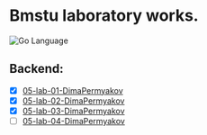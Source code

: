 # Bmstu laboratory works.

<div>
<img src="https://img.shields.io/badge/language-GoLang-blue.svg" alt="Go Language">
</div>

## Backend:

- [X] [05-lab-01-DimaPermyakov](https://github.com/mightyK1ngRichard/DevelopmentNetworkApplicationBackend/tree/backend/lab01/VikingsServer)
- [X] [05-lab-02-DimaPermyakov](https://github.com/mightyK1ngRichard/DevelopmentNetworkApplicationBackend/tree/backend/lab02/VikingsServer)
- [X] [05-lab-03-DimaPermyakov](https://github.com/mightyK1ngRichard/DevelopmentNetworkApplicationBackend/tree/backend/lab03/VikingsServer)
- [ ] [05-lab-04-DimaPermyakov]()
